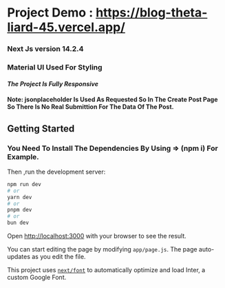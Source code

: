 # Project Demo : https://blog-theta-liard-45.vercel.app/

### Next Js version 14.2.4

### Material UI Used For Styling

#### **_The Project Is Fully Responsive_**

#### Note: jsonplaceholder Is Used As Requested So In The Create Post Page So There Is No Real Submittion For The Data Of The Post.

## Getting Started

### You Need To Install The Dependencies By Using => (npm i) For Example.

Then ,run the development server:

```bash
npm run dev
# or
yarn dev
# or
pnpm dev
# or
bun dev
```

Open [http://localhost:3000](http://localhost:3000) with your browser to see the result.

You can start editing the page by modifying `app/page.js`. The page auto-updates as you edit the file.

This project uses [`next/font`](https://nextjs.org/docs/basic-features/font-optimization) to automatically optimize and load Inter, a custom Google Font.
